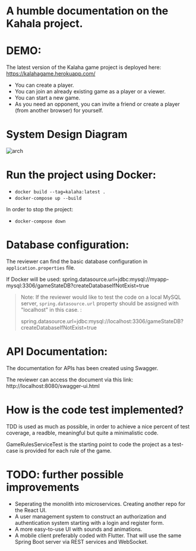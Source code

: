 # A humble documentation on the Kahala project.
# DEMO:

The latest version of the Kalaha game project is deployed here:
https://kalahagame.herokuapp.com/
- You can create a player.
- You can join an already existing game as a player or a viewer. 
- You can start a new game.
- As you need an opponent, you can invite a friend or create a player (from another browser) for yourself.

# System Design Diagram
![arch](https://user-images.githubusercontent.com/60903744/125266775-d48d2800-e30e-11eb-9bfa-2920382953ce.png)


# Run the project using Docker:

- `docker build --tag=kalaha:latest .`
- `docker-compose up --build`

In order to stop the project:

- `docker-compose down`

# Database configuration:

The reviewer can find the basic database configuration in `application.properties` file.

If Docker will be used:
spring.datasource.url=jdbc:mysql://myapp-mysql:3306/gameStateDB?createDatabaseIfNotExist=true

> Note: If the reviewer would like to test the code on a local MySQL
> server, `spring.datasource.url` property should be assigned with
> "localhost" in this case. :
>
>spring.datasource.url=jdbc:mysql://localhost:3306/gameStateDB?createDatabaseIfNotExist=true

# API Documentation:

The documentation for APIs has been created using Swagger.

The reviewer can access the document via this link:
http://localhost:8080/swagger-ui.html

# How is the code test implemented?

TDD is used as much as possible, in order to achieve a nice percent of test coverage, a readble, meaningful but quite a
minimalistic code.

GameRulesServiceTest is the starting point to code the project as a test-case is provided for each rule of the game.
 
 
# TODO: further possible improvements
 - Seperating the monolith into microservices. Creating another repo for the React UI.
 - A user management system to construct an authorization and authentication system starting with a login and register form.
 - A more easy-to-use UI with sounds and animations.
 - A mobile client preferably coded with Flutter. That will use the same Spring Boot server via REST services and WebSocket.
 
